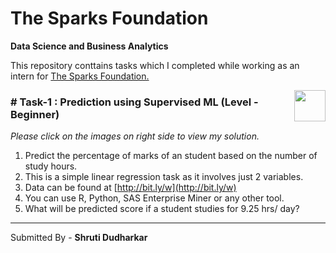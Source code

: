 # The Sparks Foundation

**Data Science and Business Analytics**


This repository conttains tasks which I completed while working as an intern for [The Sparks Foundation.](https://www.thesparksfoundationsingapore.org/)

[<img align = right height = 50 width = 50 src = https://cdn4.iconfinder.com/data/icons/project-management-4-2/65/161-512.png>](https://github.com/shruti420/Prediction-Using-Supervised-ML/blob/main/Task1.ipynb)
### # Task-1 : Prediction using Supervised ML (Level - Beginner)
_Please click on the images on right side to view my solution._

1. Predict the percentage of marks of an student based on the number of study hours.
1. This is a simple linear regression task as it involves just 2 variables.
1. Data can be found at [http://bit.ly/w](http://bit.ly/w)
1. You can use R, Python, SAS Enterprise Miner or any other tool.
1. What will be predicted score if a student studies for 9.25 hrs/ day?

---


Submitted By -
**Shruti Dudharkar**
